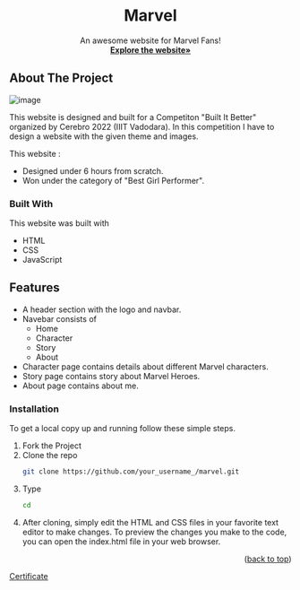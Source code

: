 <div align="center">
    <h1 align="center">Marvel</h1>

  <p align="center">
    An awesome website for Marvel Fans!
    <br />
    <a href="https://github.com/nishaSahuU/marvel"><strong>Explore the website»</strong></a>
    </p>
</div>

<!-- ABOUT THE PROJECT -->
## About The Project

![image](https://github.com/nishaSahuU/marvel/assets/82632229/9e261b6b-1cd2-4638-813c-c03261e0445b)

This website is designed and built for a Competiton "Built It Better" organized by Cerebro 2022 (IIIT Vadodara). In this competition I have to design a website with the given theme and images. 

This website :
* Designed under 6 hours from scratch.
* Won under the category of "Best Girl Performer".


### Built With

This website was built with

* HTML
* CSS
* JavaScript



## Features
* A header section with the logo and navbar.
* Navebar consists of
    * Home
    * Character
    * Story
    * About
* Character page contains details about different Marvel characters.
* Story page contains story about Marvel Heroes.
* About page contains about me.
  

### Installation

To get a local copy up and running follow these simple steps.
1. Fork the Project
2. Clone the repo
   ```sh
   git clone https://github.com/your_username_/marvel.git
   ```
3. Type
   ```sh
   cd
   ```
5. After cloning, simply edit the HTML and CSS files  in your favorite text editor to make changes. To preview the 
   changes you make to the code, you can open the index.html file in your web browser.
   
<p align="right">(<a href="#readme-top">back to top</a>)</p>

[Certificate](https://drive.google.com/file/d/1O6aMa55dUg-Gch9BU9vTH3az_1KTmywr/view?usp=sharing)







